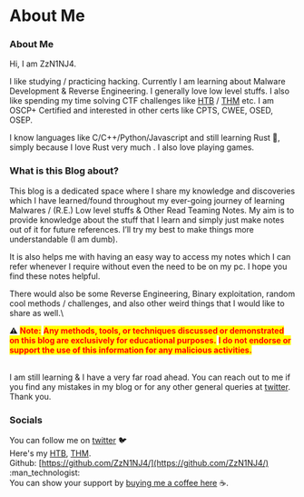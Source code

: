 # About Me

### About Me&#x20;

Hi, I am ZzN1NJ4.

I like studying / practicing hacking. Currently I am learning about Malware Development & Reverse Engineering. I generally love low level stuffs. I also like spending my time solving CTF challenges like [HTB](https://app.hackthebox.com/profile/778904) / [THM](https://tryhackme.com/p/ZzN1NJ4) etc. I am OSCP+ Certified and interested in other certs like CPTS, CWEE, OSED, OSEP.

I know languages like C/C++/Python/Javascript and still learning Rust :crab:, simply because I love Rust very much . I also love playing games.

### What is this Blog about?

This blog is a dedicated space where I share my knowledge and discoveries which I have learned/found throughout my ever-going journey of learning Malwares / (R.E.) Low level stuffs & Other Read Teaming Notes. My aim is to provide knowledge about the stuff that I learn and simply just make notes out of it for future references. I’ll try my best to make things more understandable (I am dumb).

It is also helps me with having an easy way to access my notes which I can refer whenever I require without even the need to be on my pc. I hope you find these notes helpful.

There would also be some  Reverse Engineering, Binary exploitation, random cool methods / challenges, and also other weird things that I would like to share as well.\


⚠️ <mark style="color:red;">**Note:**</mark> <mark style="color:red;">**Any methods, tools, or techniques discussed or demonstrated on this blog are exclusively for educational purposes.**</mark> <mark style="color:red;background-color:yellow;">**I do not endorse or support the use of this information for any malicious activities.**</mark>

\
I am still learning & I have a very far road ahead. You can reach out to me if you find any mistakes in my blog or for any other general queries at [twitter](https://twitter.com/ZzN1NJ4).\
Thank you.

### Socials

You can follow me on [twitter](https://twitter.com/ZzN1NJ4) :bird:\
Here's my [HTB](https://app.hackthebox.com/profile/778904), [THM](https://tryhackme.com/p/ZzN1NJ4). \
Github: [https://github.com/ZzN1NJ4/](https://github.com/ZzN1NJ4/) :man\_technologist:\
You can show your support by [buying me a coffee here](https://www.buymeacoffee.com/ilzfiao0kw) :coffee:.
